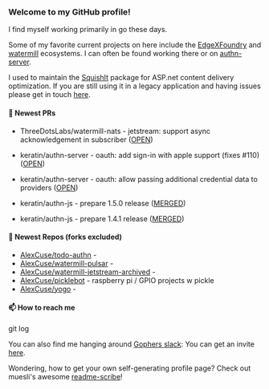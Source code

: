 ### Welcome to my GitHub profile!

I find myself working primarily in go these days.

Some of my favorite current projects on here include the [EdgeXFoundry](https://github.com/EdgeXFoundry) and [watermill](https://github.com/ThreeDotsLabs/watermill) ecosystems.  I can often be found working there or on [authn-server](https://github.com/keratin/authn-server).

I used to maintain the [SquishIt](https://nuget.org/packages/SquishIt) package for ASP.net content delivery optimization.  If you are still using it in a legacy application and having issues please get in touch [here](https://github.com/AlexCuse/SquishIt/issues).

#### 🔭 Newest PRs

- ThreeDotsLabs/watermill-nats - jetstream: support async acknowledgement in subscriber ([OPEN](https://github.com/ThreeDotsLabs/watermill-nats/pull/22))

- keratin/authn-server - oauth: add sign-in with apple support (fixes #110) ([OPEN](https://github.com/keratin/authn-server/pull/243))

- keratin/authn-server - oauth: allow passing additional credential data to providers ([OPEN](https://github.com/keratin/authn-server/pull/241))

- keratin/authn-js - prepare 1.5.0 release ([MERGED](https://github.com/keratin/authn-js/pull/65))

- keratin/authn-js - prepare 1.4.1 release ([MERGED](https://github.com/keratin/authn-js/pull/64))


#### 🌱 Newest Repos (forks excluded)

- [AlexCuse/todo-authn](https://github.com/AlexCuse/todo-authn) - 
- [AlexCuse/watermill-pulsar](https://github.com/AlexCuse/watermill-pulsar) - 
- [AlexCuse/watermill-jetstream-archived](https://github.com/AlexCuse/watermill-jetstream-archived) - 
- [AlexCuse/picklebot](https://github.com/AlexCuse/picklebot) - raspberry pi / GPIO projects w pickle
- [AlexCuse/yogo](https://github.com/AlexCuse/yogo) - 

#### 📫 How to reach me

git log

You can also find me hanging around [Gophers slack](https://gophers.slack.com/): You can get an invite [here](https://gophersinvite.herokuapp.com/).


Wondering, how to get your own self-generating profile page? 
Check out muesli's awesome [readme-scribe](https://github.com/muesli/readme-scribe)!
